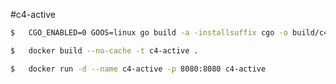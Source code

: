#c4-active

```sh
$   CGO_ENABLED=0 GOOS=linux go build -a -installsuffix cgo -o build/c4-active
```

```sh
$   docker build --no-cache -t c4-active .
```

```sh
$   docker run -d --name c4-active -p 8080:8080 c4-active
```
